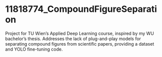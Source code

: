 # 11818774_CompoundFigureSeparation
Project for TU Wien’s Applied Deep Learning course, inspired by my WU bachelor’s thesis. Addresses the lack of plug-and-play models for separating compound figures from scientific papers, providing a dataset and YOLO fine-tuning code.
